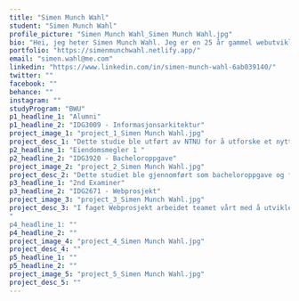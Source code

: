 ```yaml
---
title: "Simen Munch Wahl"
student: "Simen Munch Wahl"
profile_picture: "Simen Munch Wahl_Simen Munch Wahl.jpg"
bio: "Hei, jeg heter Simen Munch Wahl. Jeg er en 25 år gammel webutvikler fra Oslo, med en lidenskap for teknologi, trening og friluftsliv. Valget om å studere webutvikling ved NTNU Gjøvik ble en naturlig beslutning, gitt min interesse for forbedring og utvikling. Studiet har styrket mine ferdigheter på mange områder, og spesielt bidratt til å utdype min motivasjon for å gjøre en forskjell i teknologiindustrien. Jeg er konstant på utkikk etter å utnytte min kombinasjon av ferdigheter og interesser for å ta fatt på nye utfordringer!"
portfolio: "https://simenmunchwahl.netlify.app/"
email: "simen.wahl@me.com"
linkedin: "https://www.linkedin.com/in/simen-munch-wahl-6ab039140/"
twitter: ""
facebook: ""
behance: ""
instagram: ""
studyProgram: "BWU"
p1_headline_1: "Alumni"
p1_headline_2: "IDG3009 - Informasjonsarkitektur"
project_image_1: "project_1_Simen Munch Wahl.jpg"
project_desc_1: "Dette studie ble utført av NTNU for å utforske et nytt learning management system (LMS) for universitetet. Studie ble gjennomført ettersom kontrakten for deres eksisterende LMS, Blackboard, er i ferd med å utløpe. Prosjektet hadde som mål å utvikle et nytt LMS for alle på NTNU, inkludert studenter, lærere, studieprogramledere og annet personale. Prosjektet ble fullført i høstsemesteret 2022, og det endelige produktet fikk navnet "Alumni". Alumni LMS ble designet ved hjelp av Figma, et designverktøy, og inkluderer både desktop- og mobilversjon Prosjektet involverte å designe brukergrensesnittet, navigasjonen og funksjonene til det nye LMS for å imøtekomme behovene til alle brukere. Alumni er ment å gi en forbedret opplevelse for brukerne, administrative prosesser og forbedre informasjonstilgangen. Prosjektet var betydelig, ettersom LMS er et viktig verktøy for akademisk arbeid for studenter, lærere og ansatte."
p2_headline_1: "Eiendomsmegler 1 "
p2_headline_2: "IDG3920 - Bacheloroppgave"
project_image_2: "project_2_Simen Munch Wahl.jpg"
project_desc_2: "Dette studiet ble gjennomført som bacheloroppgave og fokuserte på å modernisere salgsoppgavene levert av Eiendomsmegler 1. Med den nåværende salgsoppgaven presentert som en lang PDF-fil, har bachelorteamet redesignet og endre konseptet på hele tilnærmingen til en salgsoppgave. Med god hjelp fra Eiendomsmegler 1, har vi kategorisert informasjonen knyttet til en bolig for å gjøre den mer tilgjengelig og brukervennlig. "
p3_headline_1: "2nd Examiner"
p3_headline_2: "IDG2671 - Webprosjekt"
project_image_3: "project_3_Simen Munch Wahl.jpg"
project_desc_3: "I faget Webprosjekt arbeidet teamet vårt med å utvikle et system vi kalte "2nd Examiner", med mål om å forenkle prosessen for lærere å finne en ekstern sensor. Systemet ble utviklet ved å bruke moderne teknologier som Firebase for database og autentisering, og React for å bygge et responsivt og brukervennlig grensesnitt.
"
p4_headline_1: ""
p4_headline_2: ""
project_image_4: "project_4_Simen Munch Wahl.jpg"
project_desc_4: ""
p5_headline_1: ""
p5_headline_2: ""
project_image_5: "project_5_Simen Munch Wahl.jpg"
project_desc_5: ""
---
```

